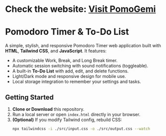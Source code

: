 # Check the website: [Visit PomoGemi](pomogemi.netlify.app)
# Pomodoro Timer & To-Do List

A simple, stylish, and responsive Pomodoro Timer web application built with **HTML**, **Tailwind CSS**, and **JavaScript**. It features:
- A customizable Work, Break, and Long Break timer.
- Automatic session switching with sound notifications (toggleable).
- A built-in **To-Do List** with add, edit, and delete functions.
- Light/Dark mode and responsive design for mobile use.
- Local storage integration to remember your settings and tasks.

## Getting Started

1. **Clone or Download** this repository.
2. Run a local server or open `index.html` directly in your browser.
3. **(Optional)** If you modify Tailwind config, rebuild CSS:
   ```bash
   npx tailwindcss -i ./src/input.css -o ./src/output.css --watch

